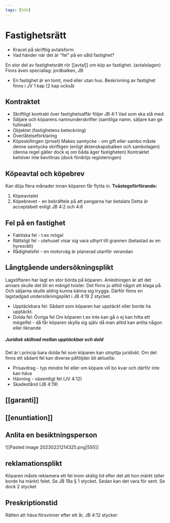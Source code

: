 ```yaml
---
tags: [hök]
---
```

# Fastighetsrätt
- Kracet på skriftlig avtalsform
- Vad händer när det är "fel" på en såld fastighet?

En stor del av fastighetsrätt rör [[avtal]] om köp av fastighet. (avtalslagen)
Finns även speciallag: jordbalken, JB

- En fastighet är en tomt, med eller utan hus. Beskrivning av fastighet finns i JV 1 kap (2 kap också)

## Kontraktet
- Skriftligt kontrakt över fastighetsaffär följer JB 4:1
Vad som ska stå med:
- Säljare och köparens namnunderskrifter (samtliga namn. säljare kan ge fullmakt)
- Objektet (fastighetens beteckning)
- Överlåtelseförklaring
- Köpeskillingen (priset)
Makes samtycke - om gift eller sambo måste denne samtycka skrifligen (enligt äktenskapsbalken och sambolagen) (denna regel gäller dock ej om båda äger fastigheten)
Kontraktet behöver inte bevittnas (dock fördröjs registeringen)

## Köpeavtal och köpebrev
Kan döja flera månader innan köparen får flytta in.
**Tvåstegsförförande:**
1) Köpeavtalet
2) Köpebrevet - en bekräftele på att pengarna har betalats
Detta är acceptabelt enligt JB 4:2 och 4:6

## Fel på en fastighet
- Faktiska fel - t.ex mögel
- Rättsligt fel - utehuset visar sig vara uthyrt till grannen (belastad av en hyresrätt)
- Rådighetsfel - en motorväg är planerad utanför verandan

## Långtgående undersökningsplikt
Lagstiftaren har lagt en stor börda på köparen. Anledningen är att det annars skulle det bli en mängd tvister. Det finns ju alltid något att klaga på. Och säljarna skulle aldrig kunna känna sig trygga. Därför finns en lagstadgad undersökningsplikt i JB 4:19 2 stycket.

- Upptäckbara fel: Sådant som köparen har upptäckt eller borde ha upptäckt.
- Dolda fel: Övriga fel
Om köparen t.ex inte kan gå o ej kan hitta ett mögelfel - då får köparen skylla sig själv då man alltid kan anlita någon eller liknande

##### Juridisk skillnad mellan upptäckbar och dold
Det är i princip bara dolda fel som köparen kan utnyttja juridiskt. Om det finns ett sådant fel kan diverse påföljder bli aktuella:
- Prisavdrag - typ mindre fel eller om köpare vill bo kvar och därför inte kan häva
- Hävning - väsentligt fel (JV 4:12)
- Skadestånd (JB 4:19)

## [[garanti]]


## [[enuntiation]]

## Anlita en besiktningsperson
![[Pasted image 20230221214325.png|550]]

## reklamationsplikt
Köparen måste reklamera ett fel inom skälig tid efter det att hon märkt (eller borde ha märkt) felet.
Se JB 19a § 1 stycket. Sedan kan det vara för sent.
Se dock 2 stycket

## Preskriptionstid
Rätten att häva försvinner efter ett år, JB 4:12  stycker